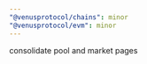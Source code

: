 ```yaml
---
"@venusprotocol/chains": minor
"@venusprotocol/evm": minor
---
```


consolidate pool and market pages
